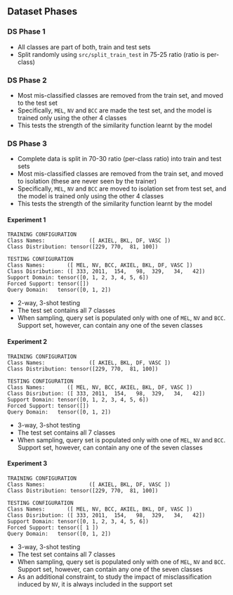 ## Dataset Phases

### DS Phase 1

- All classes are part of both, train and test sets
- Split randomly using `src/split_train_test` in 75-25 ratio (ratio is per-class)


### DS Phase 2

- Most mis-classified classes are removed from the train set, and moved to the test set
- Specifically, `MEL`, `NV` and `BCC` are made the test set, and the model is trained only using the other 4 classes
- This tests the strength of the similarity function learnt by the model


### DS Phase 3

- Complete data is split in 70-30 ratio (per-class ratio) into train and test sets
- Most mis-classified classes are removed from the train set, and moved to isolation (these are never seen by the trainer)
- Specifically, `MEL`, `NV` and `BCC` are moved to isolation set from test set, and the model is trained only using the other 4 classes
- This tests the strength of the similarity function learnt by the model


#### Experiment 1

```
TRAINING CONFIGURATION
Class Names:              ([ AKIEL, BKL, DF, VASC ])
Class Distribution: tensor([229, 770,  81, 100])

TESTING CONFIGURATION
Class Names:       ([ MEL, NV, BCC, AKIEL, BKL, DF, VASC ])
Class Disribution: ([ 333, 2011,  154,   98,  329,   34,   42])
Support Domain: tensor([0, 1, 2, 3, 4, 5, 6])
Forced Support: tensor([])
Query Domain:   tensor([0, 1, 2])
```

- 2-way, 3-shot testing
- The test set contains all 7 classes
- When sampling, query set is populated only with one of `MEL`, `NV` and `BCC`. Support set, however, can contain any one of the seven classes


#### Experiment 2

```
TRAINING CONFIGURATION
Class Names:              ([ AKIEL, BKL, DF, VASC ])
Class Distribution: tensor([229, 770,  81, 100])

TESTING CONFIGURATION
Class Names:       ([ MEL, NV, BCC, AKIEL, BKL, DF, VASC ])
Class Disribution: ([ 333, 2011,  154,   98,  329,   34,   42])
Support Domain: tensor([0, 1, 2, 3, 4, 5, 6])
Forced Support: tensor([])
Query Domain:   tensor([0, 1, 2])
```

- 3-way, 3-shot testing
- The test set contains all 7 classes
- When sampling, query set is populated only with one of `MEL`, `NV` and `BCC`. Support set, however, can contain any one of the seven classes

#### Experiment 3

```
TRAINING CONFIGURATION
Class Names:              ([ AKIEL, BKL, DF, VASC ])
Class Distribution: tensor([229, 770,  81, 100])

TESTING CONFIGURATION
Class Names:       ([ MEL, NV, BCC, AKIEL, BKL, DF, VASC ])
Class Disribution: ([ 333, 2011,  154,   98,  329,   34,   42])
Support Domain: tensor([0, 1, 2, 3, 4, 5, 6])
Forced Support: tensor([ 1 ])
Query Domain:   tensor([0, 1, 2])
```

- 3-way, 3-shot testing
- The test set contains all 7 classes
- When sampling, query set is populated only with one of `MEL`, `NV` and `BCC`. Support set, however, can contain any one of the seven classes
- As an additional constraint, to study the impact of misclassification induced by `NV`, it is always included in the support set

